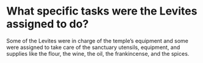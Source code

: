 # What specific tasks were the Levites assigned to do?

Some of the Levites were in charge of the temple’s equipment and some were assigned to take care of the sanctuary utensils, equipment, and supplies like the flour, the wine, the oil, the frankincense, and the spices.
